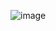 ![image](https://github.com/anneheslinga/game_industry/assets/71268209/c5bc62cc-add6-4a33-ac41-e23cfbd145e9)
